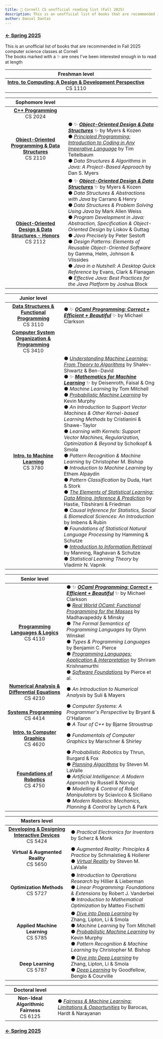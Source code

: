 ```yaml
---
title: 🐻 Cornell CS unofficial reading list (Fall 2025)
description: This is an unofficial list of books that are recommended in Fall 2025 computer science classes at Cornell
author: Daniel Dantas
---
```


### [← Spring 2025](https://dantasfiles.com/2025/01/22/cornell-cs-sp25.html)

This is an unofficial list of books that are recommended in Fall 2025 computer science classes at Cornell\
The books marked with a ✨ are ones I've been interested enough in to read at length

| Freshman level | |
| :---: | --- |
| **[Intro. to Computing: A Design & Development Perspective](https://www.cs.cornell.edu/courses/cs1110/2025fa/)** <br> CS 1110 | |

| Sophomore level | |
| :---: | --- |
| **[C++ Programming](https://www.cs.cornell.edu/courses/cs2024/2025fa/)** <br> CS 2024 | |
| **[Object-Oriented Programming & Data Structures](https://www.cs.cornell.edu/courses/cs2110/2025fa/)** <br> CS 2110 | ● ✨ ***[Object-Oriented Design & Data Structures](https://andrewcmyers.github.io/oodds/)*** ✨ by Myers & Kozen <br> ● _[Principled Programming: Introduction to Coding in Any Imperative Language](https://www.cs.cornell.edu/info/people/tt/Principled_Programming.html)_ by Tim Teitelbaum <br> ● _Data Structures & Algorithms in Java: A Project-Based Approach_ by Dan S. Myers |
| **[Object-Oriented Design & Data Structures - Honors](https://www.cs.cornell.edu/courses/cs2112/2025fa/)** <br> CS 2112 | ● ✨ ***[Object-Oriented Design & Data Structures](https://andrewcmyers.github.io/oodds/)*** ✨ by Myers & Kozen <br> ● _Data Structures & Abstractions with Java_ by Carrano & Henry <br> ● _Data Structures & Problem Solving Using Java_ by Mark Allen Weiss <br> ● _Program Development in Java: Abstraction, Specification & Object-Oriented Design_ by Liskov & Guttag <br> ● _Java Precisely_ by Peter Sestoft <br> ● _Design Patterns: Elements of Reusable Object-Oriented Software_ by Gamma, Helm, Johnson & Vlissides <br> ● _Java in a Nutshell: A Desktop Quick Reference_ by Evans, Clark & Flanagan <br> ●  _Effective Java: Best Practices for the Java Platform_ by Joshua Block | 

| Junior level | |
| :---: | --- |
| **[Data Structures & Functional Programming](https://www.cs.cornell.edu/courses/cs3110/2025fa/)** <br> CS 3110 | ● ✨ ***[OCaml Programming: Correct + Efficient + Beautiful](https://cs3110.github.io/textbook/cover.html)*** ✨ by Michael Clarkson |
| **[Computer System Organization & Programming](https://www.cs.cornell.edu/courses/cs3410/2025fa/)** <br> CS 3410 | |
| **[Intro. to Machine Learning](https://www.cs.cornell.edu/courses/cs3780/2025fa/)** <br> CS 3780 | ● _[Understanding Machine Learning: From Theory to Algorithms](https://www.cs.huji.ac.il/~shais/UnderstandingMachineLearning/)_ by Shalev-Shwartz & Ben-David <br> ● ✨ ***[Mathematics for Machine Learning](https://mml-book.github.io/)*** ✨ by Deisenroth, Faisal & Ong <br> ● _Machine Learning_ by Tom Mitchell <br> ●  _[Probabilistic Machine Learning](https://probml.github.io/pml-book/)_ by Kevin Murphy <br> ● _An Introduction to Support Vector Machines & Other Kernel-based Learning Methods_ by Cristianini & Shawe-Taylor <br> ●  _Learning with Kernels: Support Vector Machines, Regularization, Optimization & Beyond_ by Scholkopf & Smola <br> ● _Pattern Recognition & Machine Learning_ by Christopher M. Bishop <br> ● _Introduction to Machine Learning_ by Ethem Alpaydin <br> ● _Pattern Classification_ by Duda, Hart & Stork <br> ● _[The Elements of Statistical Learning: Data Mining, Inference & Prediction](https://hastie.su.domains/ElemStatLearn/)_ by Hastie, Tibshirani & Friedman <br> ●  _Causal Inference for Statistics, Social & Biomedical Sciences: An Introduction_ by Imbens & Rubin <br> ● _Foundations of Statistical Natural Language Processing_ by Hamming & Schutze <br> ● _[Introduction to Information Retrieval](https://nlp.stanford.edu/IR-book/)_ by Manning, Raghavan & Schutze <br> ● _Statistical Learning Theory_ by Vladimir N. Vapnik |

| Senior level | |
| :---: | --- |
| **[Programming Languages & Logics](https://www.cs.cornell.edu/courses/cs4110/2025fa/)** <br> CS 4110 | ● ✨ ***[OCaml Programming: Correct + Efficient + Beautiful](https://cs3110.github.io/textbook/cover.html)*** ✨ by Michael Clarkson <br> ● _[Real World OCaml: Functional Programming for the Masses](https://dev.realworldocaml.org/)_ by Madhavapeddy & Minsky <br> ● _The Formal Semantics of Programming Languages_ by Glynn Winskel <br> ● _Types & Programming Languages_ by Benjamin C. Pierce <br> ● [_Programming Languages: Application & Interpretation_](https://www.plai.org/) by Shriram Krishnamurthi <br> ● [_Software Foundations_](https://www.cis.upenn.edu/~bcpierce/sf/) by Pierce et al. |
| **[Numerical Analysis & Differential Equations](https://math.cornell.edu/textbooks)** <br> CS 4210 | ● _An Introduction to Numerical Analysis_ by Suli & Mayers |
| **[Systems Programming](https://www.cs.cornell.edu/courses/cs4414/2025fa/)** <br> CS 4414 | ● _Computer Systems: A Programmer's Perspective_ by Bryant & O'Hallaron <br> ● _A Tour of C++_ by Bjarne Stroustrup |
| **[Intro. to Computer Graphics](https://www.cs.cornell.edu/courses/cs4620/2025fa/)** <br> CS 4620 | ●  _Fundamentals of Computer Graphics_ by Marschner & Shirley  |
| **[Foundations of Robotics](https://www.cs.cornell.edu/courses/cs5750/2025fa/)** <br> CS 4750 | ● _Probabilistic Robotics_ by Thrun, Burgard & Fox <br> ● _[Planning Algorithms](https://lavalle.pl/planning/)_ by Steven M. LaValle <br> ● _Artificial Intelligence: A Modern Approach_ by Russell & Norvig <br> ● _Modelling & Control of Robot Manipulators_ by Sciavicco & Siciliano <br> ● _Modern Robotics: Mechanics, Planning & Control_ by Lynch & Park |

| Masters level | | 
| :---: | --- |
| [**Developing & Designing Interactive Devices**](https://canvas.cornell.edu/courses/80789/) <br> CS 5424 | ● _Practical Electronics for Inventors_ by Scherz & Monk |
| **Virtual & Augmented Reality** <br> CS 5650 | ● _Augmented Reality: Principles & Practice_ by Schmalstieg & Hollerer <br> ● _[Virtual Reality](https://lavalle.pl/vr/)_ by Steven M. LaValle |
| **Optimization Methods** <br> CS 5727 | ● _Introduction to Operations Research_ by Hillier & Lieberman <br> ● _Linear Programming: Foundations & Extensions_ by Robert J. Vanderbei <br> ● _Introduction to Mathematical Optimization_ by Matteo Fischetti |
| **Applied Machine Learning** <br> CS 5785 | ●  _[Dive into Deep Learning](https://d2l.ai/)_ by Zhang, Lipton, Li & Smola <br> ● _Machine Learning_ by Tom Mitchell <br> ● _[Probabilistic Machine Learning](https://probml.github.io/pml-book/)_ by Kevin Murphy <br> ● _Pattern Recognition & Machine Learning_ by Christopher M. Bishop |
| **Deep Learning** <br> CS 5787 | ●  _[Dive into Deep Learning](https://d2l.ai/)_ by Zhang, Lipton, Li & Smola <br> ● _[Deep Learning](https://www.deeplearningbook.org/)_ by Goodfellow, Bengio & Courville |

| Doctoral level | |
| :---: | --- | 
| **Non-Ideal Algorithmic Fairness** <br> CS 6125 |  ● _[Fairness & Machine Learning: Limitations & Opportunities](https://fairmlbook.org/)_ by Barocas, Hardt & Narayanan |

### [← Spring 2025](https://dantasfiles.com/2025/01/22/cornell-cs-sp25.html)
